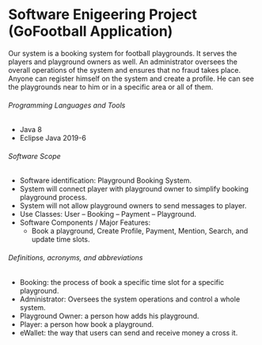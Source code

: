 # Software Enigeering Project (GoFootball Application)

Our system is a booking system for football playgrounds. It serves the players and playground owners as well. An administrator oversees the overall operations of the system and ensures that no fraud takes place. Anyone can register himself on the system and create a profile. He can see the playgrounds near to him or in a specific area or all of them. 


###### Programming Languages and Tools
* Java 8
* Eclipse Java 2019-6

###### Software Scope

* Software identification: Playground Booking System.
* System will connect player with playground owner to simplify booking playground process.
* System will not allow playground owners to send messages to player.
* Use Classes: User – Booking – Payment – Playground.
* Software Components / Major Features:
  * Book a playground, Create Profile, Payment, Mention, Search, and update time slots.

###### Definitions, acronyms, and abbreviations
* Booking: the process of book a specific time slot for a specific playground.
* Administrator: Oversees the system operations and control a whole system.
* Playground Owner: a person how adds his playground.
* Player: a person how book a playground.
* eWallet: the way that users can send and receive money a cross it.
